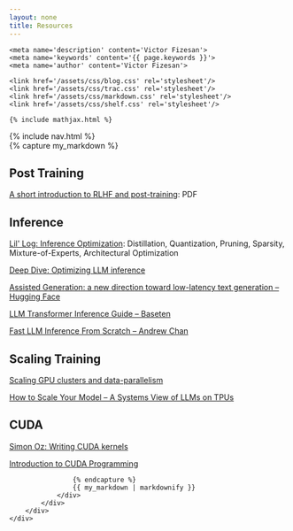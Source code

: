 ```yaml
---
layout: none
title: Resources
---
```


<html>
<head>
    <title>{{ page.title }}</title>
    <meta charset='UTF-8'>
    <meta content='width=device-width, initial-scale=1' name='viewport'/>
    <link rel="icon" type="image/png" sizes="48x48" href="/assets/images/favicon.png">

    <meta name='description' content='Victor Fizesan'>
    <meta name='keywords' content='{{ page.keywords }}'>
    <meta name='author' content='Victor Fizesan'>

    <link href='/assets/css/blog.css' rel='stylesheet'/>
    <link href='/assets/css/trac.css' rel='stylesheet'/>
    <link href='/assets/css/markdown.css' rel='stylesheet'/>
    <link href='/assets/css/shelf.css' rel='stylesheet'/>

    {% include mathjax.html %}
</head>
<body>
    <div class="content">
        {% include nav.html %}
        <div class="wrap article">
            <div id='blog' class='wrap'>
                <div id='intro'>
                </div>
                <div class='markdown-body'>
                    {% capture my_markdown %}

## Post Training

[A short introduction to RLHF and post-training](https://arxiv.org/pdf/2504.12501): PDF

## Inference

[Lil' Log: Inference Optimization](https://lilianweng.github.io/posts/2023-01-10-inference-optimization/): Distillation, Quantization, Pruning, Sparsity, Mixture-of-Experts, Architectural Optimization

[Deep Dive: Optimizing LLM inference](https://www.youtube.com/watch?v=hMs8VNRy5Ys)

[Assisted Generation: a new direction toward low-latency text generation – Hugging Face](https://huggingface.co/blog/assisted-generation)

[LLM Transformer Inference Guide – Baseten](https://www.baseten.co/blog/llm-transformer-inference-guide/)

[Fast LLM Inference From Scratch – Andrew Chan](https://andrewkchan.dev/posts/yalm.html)

## Scaling Training

[Scaling GPU clusters and data-parallelism](https://huggingface.co/spaces/nanotron/ultrascale-playbook)

[How to Scale Your Model – A Systems View of LLMs on TPUs](https://jax-ml.github.io/scaling-book/#links-to-sections)

## CUDA

[Simon Oz: Writing CUDA kernels](https://www.youtube.com/@szymonozog7862)

[Introduction to CUDA Programming](https://www.pyspur.dev/blog/introduction_cuda_programming)





                    {% endcapture %}
                    {{ my_markdown | markdownify }}
                </div>
            </div>
        </div>
    </div>
</body>
</html> 
